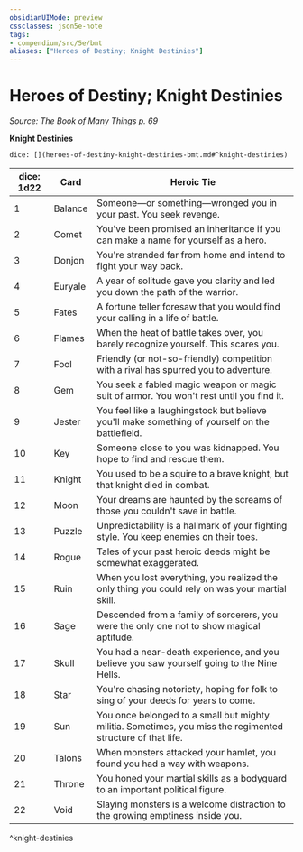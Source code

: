 ```yaml
---
obsidianUIMode: preview
cssclasses: json5e-note
tags:
- compendium/src/5e/bmt
aliases: ["Heroes of Destiny; Knight Destinies"]
---
```

# Heroes of Destiny; Knight Destinies
*Source: The Book of Many Things p. 69* 

**Knight Destinies**

`dice: [](heroes-of-destiny-knight-destinies-bmt.md#^knight-destinies)`

| dice: 1d22 | Card | Heroic Tie |
|------------|------|------------|
| 1 | Balance | Someone—or something—wronged you in your past. You seek revenge. |
| 2 | Comet | You've been promised an inheritance if you can make a name for yourself as a hero. |
| 3 | Donjon | You're stranded far from home and intend to fight your way back. |
| 4 | Euryale | A year of solitude gave you clarity and led you down the path of the warrior. |
| 5 | Fates | A fortune teller foresaw that you would find your calling in a life of battle. |
| 6 | Flames | When the heat of battle takes over, you barely recognize yourself. This scares you. |
| 7 | Fool | Friendly (or not-so-friendly) competition with a rival has spurred you to adventure. |
| 8 | Gem | You seek a fabled magic weapon or magic suit of armor. You won't rest until you find it. |
| 9 | Jester | You feel like a laughingstock but believe you'll make something of yourself on the battlefield. |
| 10 | Key | Someone close to you was kidnapped. You hope to find and rescue them. |
| 11 | Knight | You used to be a squire to a brave knight, but that knight died in combat. |
| 12 | Moon | Your dreams are haunted by the screams of those you couldn't save in battle. |
| 13 | Puzzle | Unpredictability is a hallmark of your fighting style. You keep enemies on their toes. |
| 14 | Rogue | Tales of your past heroic deeds might be somewhat exaggerated. |
| 15 | Ruin | When you lost everything, you realized the only thing you could rely on was your martial skill. |
| 16 | Sage | Descended from a family of sorcerers, you were the only one not to show magical aptitude. |
| 17 | Skull | You had a near-death experience, and you believe you saw yourself going to the Nine Hells. |
| 18 | Star | You're chasing notoriety, hoping for folk to sing of your deeds for years to come. |
| 19 | Sun | You once belonged to a small but mighty militia. Sometimes, you miss the regimented structure of that life. |
| 20 | Talons | When monsters attacked your hamlet, you found you had a way with weapons. |
| 21 | Throne | You honed your martial skills as a bodyguard to an important political figure. |
| 22 | Void | Slaying monsters is a welcome distraction to the growing emptiness inside you. |
^knight-destinies